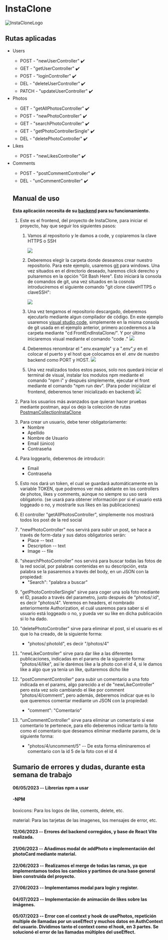 <h1>InstaClone</h1>

![InstaCloneLogo](https://github.com/Manuel080696/PruebasManu/blob/main/logo_final2.png)

<h2>Rutas aplicadas</h2>

<ul>
  <li>Users</li>
  <ul>
    <li>POST - "newUserController" ✔️</li>
    <li>GET - "getUserController" ✔️</li>
    <li>POST - "loginController" ✔️</li>
    <li>DEL - "deleteUserController" ✔️</li>
    <li>PATCH - "updateUserController" ✔️</li>
  </ul>
  <li>Photos</li>
    <ul>
      <li>GET - "getAllPhotosController" ✔️</li>
      <li>POST - "newPhotoController" ✔️ </li>
      <li>GET - "searchPhotoController" ✔️ </li>
      <li>GET - "getPhotoControllerSingle" ✔️ </li>
      <li>DEL - "deletePhotoController" ✔️ </li>
  </ul>
  <li>Likes</li>
  <ul>
    <li>POST - "newLikesController" ✔️ </li>
  </ul>
  <li>Comments</li>
  <ul>
    <li>POST - "postCommentController" ✔️ </li>
    <li>DEL - "unCommentController" ✔️ </li>
</ul>
  

<h2>Manual de uso</h2>
<p><strong>Esta aplicación necesita de su <a href="https://github.com/Manuel080696/PROYECTO_HACKABOSS_CLON_INSTAGRAM">backend</a> para su funcionamiento.</strong></p>
<ol>
  <li>Este es el frontend, del proyecto de InstaClone, para iniciar el proyecto, hay que seguir los siguientes pasos:
	<ol>
		<li><article><p>Vamos al repositorio y le damos a code, y copiaremos la clave HTTPS o SSH</p>
		<img src="https://github.com/Manuel080696/PruebasManu/blob/main/claveHTTPSSSHFront.png?raw=true"/></article></li>
		<p/>
      <li><p>Deberemos elegir la carpeta donde deseamos crear nuestro repositorio. Para este ejemplo, usaremos <a href="https://git-scm.com/">git</a> para windows. Una vez situados en el directorio deseado, haremos click derecho y pulsaremos en la opción "Git Bash Here". Esto iniciará la consola de comandos de git, una vez situados en la cosnola introduciremos el siguiente comando "git clone claveHTTPS o claveSSH":</p>
      <img src="https://github.com/Manuel080696/PruebasManu/blob/main/gitCloneFront.png?raw=true"/>
      </li>
      <p/>
		<li>Una vez tengamos el repositorio descargado, deberemos ejecutarlo mediante algun compilador de código. En este ejemplo usaremos <a href="https://code.visualstudio.com/">visual studio code</a>, simplemente en la misma consola de git usada en el ejemplo anterior, primero accederemos a la carpeta mediante "cd FrontEndInstaClone/". Y por último iniciaremos visual mediante el comando "code ."
    <img src="https://github.com/Manuel080696/PruebasManu/blob/main/gitCodeVisualFront.png?raw=true"/>
    </li>
        <p/>
    <li>Deberemos renombrar el ".env.example" y a ".env",y en el colocar el puerto y el host que colocamos en el .env de nuestro backend como PORT y HOST.
    <img src="https://github.com/Manuel080696/PruebasManu/blob/main/envFront.png?raw=true"/>
    </li>
          <p/>
    <li>Una vez realizados todos estos pasos, solo nos quedará iniciar el terminal de visual, instalar los modulos npm mediante el comando "npm i" y después simplemente, ejecutar el front mediante el comando "npm run dev". (Para poder inicializar el frontend, deberemos tener inicializado en backend)
      <img src="https://github.com/Manuel080696/PruebasManu/blob/main/insalacionDelFront.png?raw=true"/>
    </li>
<p/>
</ol>
</li>
  <p></p>
  <li>Para los usuarios más avanzados que quieran hacer pruebas mediante postman, aquí os dejo la colección de rutas <a href="https://github.com/Manuel080696/PruebasManu/blob/main/InstaClone.postman_collection.json">PostmanCollectionInstaClone</a>
  </li>
  <p></p>
  <li>Para crear un usuario, debe tener obligatoriamente:
  <ul>
    <li>Nombre</li>
    <li>Apellido</li>
    <li>Nombre de Usuario</li>
    <li>Email (único)</li>
    <li>Contraseña</li>
    </ul>
  </li>
  <p></p>
  <li>Para loggearlo, deberemos de introducir:</li>
  <ul>
    <li>Email</li>
    <li>Contraseña</li>
  </ul>
  <p></p>
  <li>Esto nos dará un token, el cual se guardará automáticamente en la variable TOKEN, que podremos ver más adelante en los controllers de photos, likes y comments, aúnque no siempre su uso será obligatorio. (se usará para obtener información por si el usuario está loggeado o no, y mostrarle sus likes en las publicaciones)</li>
  <p></p>
  <li>El controller "getAllPhotosController", simplemente nos mostrará todos los post de la red social</li>
  <p></p>
  <li>"newPhotoController" nos servirá para subir un post, se hace a través de form-data y sus datos obligatorios serán:
  <ul>
    <li>Place -- text</li>
    <li>Description -- text</li>
    <li>Image -- file</li>
    </ul>
  </li>
  <p></p>
  <li>"shearchPhotoController" nos servirá para buscar todas las fotos de la red social, por palabras contenidas en su descripción, esta palabra se la pasaremos a través del body, en un JSON con la propiedad:
    <ul>
      <li>"Search": "palabra a buscar"</li>
    </ul>
  </li>
  <p></p>
  <li>"getPhotoControllerSingle" sirve para coger una sola foto mediante el ID, pasado a través del parametro, justo después de "photos/:id", es decir "photos/4". Veremos en headers, el nombrado anteriormente Authorization, el cuál usaremos para saber si el usuario está loggeado o no, y pueda ver su like en dicha publicación si lo ha dado.</li>
  <p></p>
  <li>"deletePhotoController" sirve para eliminar el post, si el usuario es el que lo ha creado, de la siguiente forma:</li>
   <ul>
     <li>"photos/:photoId", es decir "/photos/4"</li>
  </ul>
  <p></p>
  <li>"newLikeController" sirve para dar like a las diferentes publicaciones, indicadas en el params de la siguiente forma: "photos/4/like", así le darémos like a la photo con el id 4, si le damos like a algo que ya tenía un like, quitaremos dicho like</li>
  <p></p>
  <li>"postCommentController" para subir un comentario a una foto indicada en el params, algo parecido a el de "newLikeController" pero esta vez solo cambiando el like por comment "photos/4/comment", pero además, deberemos indicar que es lo que queremos comentar mediante un JSON con la propiedad:</li>
    <ul>
      <li> "comment": "Comentario"</li>
    </ul>
  <p></p>
  <li>"unCommentController" sirve para eliminar un comentario si ese comentario te pertenece, para ello deberemos indicar tanto la foto como el comentario que deseamos eliminar mediante params, de la siguiente forma:</li>
  <ul>
    <li> "photos/4/uncomment/5" -- De esta forma eliminaremos el comentario con la id 5 de la foto con el id 4 </li>
  </ul>
</ol>

<h2>Sumario de errores y dudas, durante esta semana de trabajo</h2>

<h4>06/05/2023 -- Librerías npm a usar</h4>
 
  <h4>-NPM</h4>
    <p>boxicons: Para los logos de like, coments, delete, etc.</p>
    <p>material: Para las tarjetas de las imagenes, los mensajes de error, etc.</p>
    
    
<h4>12/06/2023 -- Errores del backend corregidos, y base de React Vite realizada.</h4>

<h4>21/06/2023 -- Añadimos modal de addPhoto e implementación del photoCard mediante material.</h4>

<h4>22/06/2023 -- Realizamos el merge de todas las ramas, ya que implementamos todos los cambios y partimos de una base general bien construida del proyecto.</h4>

<h4>27/06/2023 -- Implementamos modal para login y register.</h4>

<h4>04/07/2023 -- Implementación de animación de likes sobre las imágenes.</h4>

<h4>05/07/2023 -- Error con el context y hook de usePhotos, repetición multiple de llamadas por un useEffect y muchos datos en AuthContext del usuario. Dividimos tanto el context como el hook, en 3 partes. Se solucionó el error de las llamadas múltiples del useEffect.</h4>
